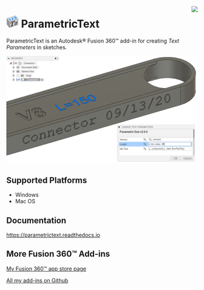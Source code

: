 <a href="https://apps.autodesk.com/FUSION/en/Detail/Index?id=2114937992453312456&amp;appLang=en&amp;os=Win64"><img align=right src="https://badgen.net/runkit/thomasa88/autodesk-rating-badge/branches/master/2114937992453312456"></a>

# ![](resources/logo/32x32.png) ParametricText

ParametricText is an Autodesk® Fusion 360™ add-in for creating *Text Parameters* in sketches.

![Screenshot](docs/images/screenshot.png)

## Supported Platforms

* Windows
* Mac OS

## Documentation

https://parametrictext.readthedocs.io

## More Fusion 360™ Add-ins

[My Fusion 360™ app store page](https://apps.autodesk.com/en/Publisher/PublisherHomepage?ID=JLH9M8296BET)

[All my add-ins on Github](https://github.com/topics/fusion-360?q=user%3Athomasa88)
